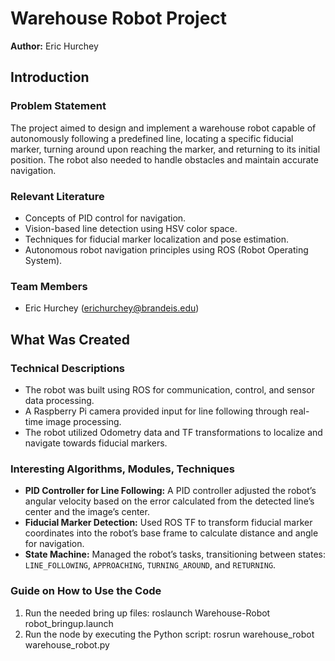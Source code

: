 # Warehouse Robot Project

**Author:** Eric Hurchey  

## Introduction

### Problem Statement
The project aimed to design and implement a warehouse robot capable of autonomously following a predefined line, locating a specific fiducial marker, turning around upon reaching the marker, and returning to its initial position. The robot also needed to handle obstacles and maintain accurate navigation.

### Relevant Literature
- Concepts of PID control for navigation.
- Vision-based line detection using HSV color space.
- Techniques for fiducial marker localization and pose estimation.
- Autonomous robot navigation principles using ROS (Robot Operating System).

### Team Members
- Eric Hurchey ([erichurchey@brandeis.edu](mailto:erichurchey@brandeis.edu))

## What Was Created

### Technical Descriptions
- The robot was built using ROS for communication, control, and sensor data processing.
- A Raspberry Pi camera provided input for line following through real-time image processing.
- The robot utilized Odometry data and TF transformations to localize and navigate towards fiducial markers.

### Interesting Algorithms, Modules, Techniques
- **PID Controller for Line Following:** A PID controller adjusted the robot’s angular velocity based on the error calculated from the detected line’s center and the image’s center.
- **Fiducial Marker Detection:** Used ROS TF to transform fiducial marker coordinates into the robot’s base frame to calculate distance and angle for navigation.
- **State Machine:** Managed the robot’s tasks, transitioning between states: `LINE_FOLLOWING`, `APPROACHING`, `TURNING_AROUND`, and `RETURNING`.

### Guide on How to Use the Code
1. Run the needed bring up files:
  roslaunch Warehouse-Robot robot_bringup.launch 
2. Run the node by executing the Python script:
   rosrun warehouse_robot warehouse_robot.py
